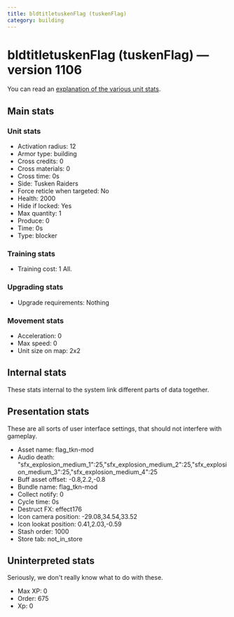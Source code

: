 ```yaml
---
title: bldtitletuskenFlag (tuskenFlag)
category: building
---
```


# bldtitletuskenFlag (tuskenFlag) — version 1106

You can read an [explanation  of the various unit stats](unitexplained.md).

## Main stats

### Unit stats

  * Activation radius: 12
  * Armor type: building
  * Cross credits: 0
  * Cross materials: 0
  * Cross time: 0s
  * Side: Tusken Raiders
  * Force reticle when targeted: No
  * Health: 2000
  * Hide if locked: Yes
  * Max quantity: 1
  * Produce: 0
  * Time: 0s
  * Type: blocker

### Training stats

  * Training cost: 1 All.

### Upgrading stats

  * Upgrade requirements: Nothing

### Movement stats

  * Acceleration: 0
  * Max speed: 0
  * Unit size on map: 2x2

## Internal stats

These stats internal to the system link different parts of data together.


## Presentation stats

These are all sorts of user interface settings, that should not interfere with gameplay.

  * Asset name: flag_tkn-mod
  * Audio death: "sfx_explosion_medium_1":25,"sfx_explosion_medium_2":25,"sfx_explosion_medium_3":25,"sfx_explosion_medium_4":25
  * Buff asset offset: -0.8,2.2,-0.8
  * Bundle name: flag_tkn-mod
  * Collect notify: 0
  * Cycle time: 0s
  * Destruct FX: effect176
  * Icon camera position: -29.08,34.54,33.52
  * Icon lookat position: 0.41,2.03,-0.59
  * Stash order: 1000
  * Store tab: not_in_store

## Uninterpreted stats

Seriously, we don't really know what to do with these.

  * Max XP: 0
  * Order: 675
  * Xp: 0

